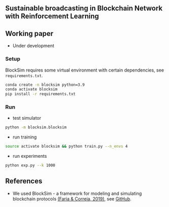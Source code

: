 ## Sustainable broadcasting in Blockchain Network with Reinforcement Learning

## Working paper

* Under development

### Setup
BlockSim requires some virtual environment with certain dependencies, see `requirements.txt`.
```sh
conda create -n blocksim python=3.9
conda activate blocksim
pip install -r requirements.txt 
```

### Run
* test simulator
```sh
python -m blocksim.blocksim
```
* run training
```sh
source activate blocksim && python train.py --n_envs 4
```
* run experiments
```sh
python exp.py --k 1000
```

## References

* We used BlockSim - a framework for modeling and simulating blockchain protocols [(Faria & Correia, 2019)](https://static.carlosfaria.pt/file/personal-assets/papers/blocksim-blockchain-simulator.pdf), see [GitHub](https://github.com/carlosfaria94/blocksim).

